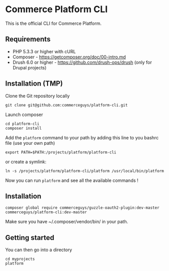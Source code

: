 # Commerce Platform CLI

This is the official CLI for Commerce Platform.

## Requirements

* PHP 5.3.3 or higher with cURL
* Composer - https://getcomposer.org/doc/00-intro.md
* Drush 6.0 or higher - https://github.com/drush-ops/drush (only for Drupal projects)

## Installation (TMP)
Clone the Git repository locally
```
git clone git@github.com:commerceguys/platform-cli.git
```

Launch composer
```
cd platform-cli
composer install
```

Add the `platform` command to your path by adding this line to you bashrc file (use your own path)
```
export PATH=$PATH:/projects/platform/platform-cli
```
or create a symlink:
```
ln -s /projects/platform/platform-cli/platform /usr/local/bin/platform
```

Now you can run `platform` and see all the available commands !

## Installation
```
composer global require commerceguys/guzzle-oauth2-plugin:dev-master commerceguys/platform-cli:dev-master
```
Make sure you have ~/.composer/vendor/bin/ in your path.


## Getting started
You can then go into a directory
```
cd myprojects
platform
```
